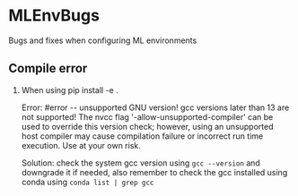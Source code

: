 # MLEnvBugs
Bugs and fixes when configuring ML environments

## Compile error
1. When using pip install -e .
   
   Error: #error -- unsupported GNU version! gcc versions later than 13 are not supported! The nvcc flag '-allow-unsupported-compiler' can be used to override this version check; however, using an unsupported host compiler may cause compilation failure or incorrect run time execution. Use at your own risk.

   Solution: check the system gcc version using `gcc --version` and downgrade it if needed, also remember to check the gcc installed using conda using `conda list | grep gcc`
